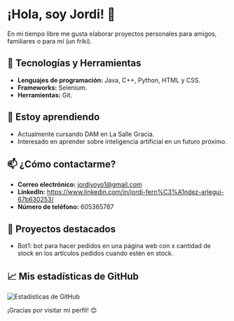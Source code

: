 # ¡Hola, soy Jordi! 👋

En mi tiempo libre me gusta elaborar proyectos personales para amigos, familiares o para mí (un friki).


## 🔧 Tecnologías y Herramientas

- **Lenguajes de programación:** Java, C++, Python, HTML y CSS.
- **Frameworks:** Selenium.
- **Herramientas:** Git.

## 🌱 Estoy aprendiendo

- Actualmente cursando DAM en La Salle Gracia.
- Interesado en aprender sobre inteligencia artificial en un futuro próximo.

## 📫 ¿Cómo contactarme?

- **Correo electrónico:** jordiyoyo1@gmail.com
- **LinkedIn:** https://www.linkedin.com/in/jordi-fern%C3%A1ndez-arlegui-67b630253/
- **Número de teléfono:** 605365787

## 🌟 Proyectos destacados

- Bot1: bot para hacer pedidos en una página web con x cantidad de stock en los artículos pedidos cuando estén en stock.


## 📈 Mis estadísticas de GitHub

![Estadísticas de GitHub](https://github-readme-stats.vercel.app/api?username=tu_usuario&show_icons=true&theme=radical)


¡Gracias por visitar mi perfil! 😊
